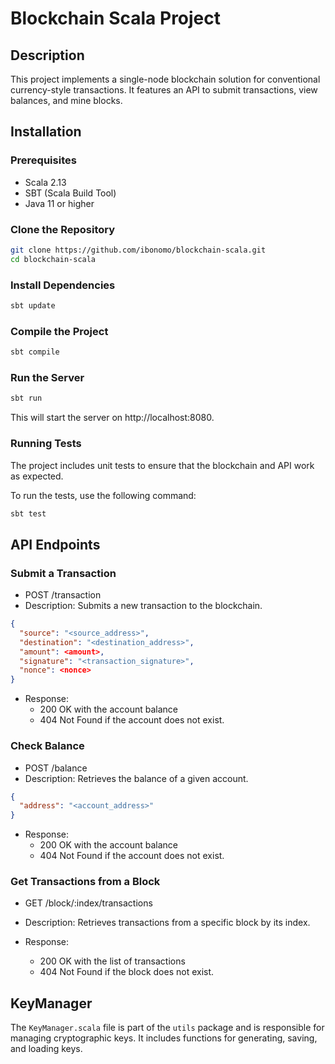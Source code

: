 # Blockchain Scala Project

## Description
This project implements a single-node blockchain solution for conventional currency-style transactions. It features an API to submit transactions, view balances, and mine blocks.

## Installation

### Prerequisites
- Scala 2.13
- SBT (Scala Build Tool)
- Java 11 or higher

### Clone the Repository
```bash
git clone https://github.com/ibonomo/blockchain-scala.git
cd blockchain-scala
```


### Install Dependencies 
```bash
sbt update
```

### Compile the Project

```bash
sbt compile
```

### Run the Server

```bash
sbt run
```
This will start the server on http://localhost:8080.

### Running Tests
The project includes unit tests to ensure that the blockchain and API work as expected.

To run the tests, use the following command:
```bash
sbt test
```

## API Endpoints

### Submit a Transaction
- POST /transaction
- Description: Submits a new transaction to the blockchain.
```json
{
  "source": "<source_address>",
  "destination": "<destination_address>",
  "amount": <amount>,
  "signature": "<transaction_signature>",
  "nonce": <nonce>
}
```
- Response:
  - 200 OK with the account balance
  - 404 Not Found if the account does not exist.

### Check Balance
- POST /balance
- Description: Retrieves the balance of a given account.
```json
{
  "address": "<account_address>"
}
```
- Response:
  - 200 OK with the account balance
  - 404 Not Found if the account does not exist.
### Get Transactions from a Block
- GET /block/:index/transactions
- Description: Retrieves transactions from a specific block by its index.

- Response:
  - 200 OK with the list of transactions
  - 404 Not Found if the block does not exist.

## KeyManager
The `KeyManager.scala` file is part of the `utils` package and is responsible for managing cryptographic keys. It includes functions for generating, saving, and loading keys. 